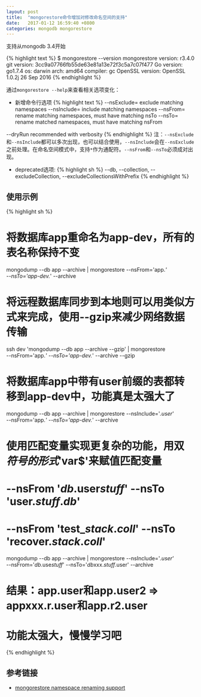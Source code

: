 ```yaml
---
layout: post
title:  "mongorestore命令增加对修改命名空间的支持"
date:   2017-01-12 16:59:40 +0800
categories: mongodb mongorestore
---
```


支持从mongodb 3.4开始

{% highlight text %}
$ mongorestore --version
mongorestore version: r3.4.0
git version: 3cc9a07766fb55de63e81a13e72f3c5a7c07f477
Go version: go1.7.4
   os: darwin
   arch: amd64
   compiler: gc
OpenSSL version: OpenSSL 1.0.2j  26 Sep 2016
{% endhighlight %}

通过`mongorestore --help`来查看相关选项变化：

* 新增命令行选项
{% highlight text %}
--nsExclude=<ns-pattern>  exclude matching namespaces
--nsInclude=<ns-pattern>  include matching namespaces
--nsFrom=<ns-pattern>     rename matching namespaces, must have matching nsTo
--nsTo=<ns-pattern>       rename matched namespaces, must have matching nsFrom

--dryRun                  recommended with verbosity
{% endhighlight %}
注：`--nsExclude`和`--nsInclude`都可以多次出现，也可以结合使用，`--nsInclude`会在`--nsExclude`之前处理。在命名空间模式中，支持`*`作为通配符。`--nsFrom`和`--nsTo`必须成对出现。

* deprecated选项:
{% highlight sh %}
--db, --collection, --excludeCollection, --excludeCollectionsWithPrefix
{% endhighlight %}

## 使用示例
{% highlight sh %}
# 将数据库app重命名为app-dev，所有的表名称保持不变
mongodump --db app --archive | mongorestore --nsFrom='app.*' \
                                            --nsTo='app-dev.*' --archive
# 将远程数据库同步到本地则可以用类似方式来完成，使用--gzip来减少网络数据传输
ssh dev 'mongodump --db app --archive --gzip' | mongorestore \
                    --nsFrom='app.*' --nsTo='app-dev.*' --archive --gzip

# 将数据库app中带有user前缀的表都转移到app-dev中，功能真是太强大了
mongodump --db app --archive | mongorestore --nsInclude='*.user*' \
                           --nsFrom='app.*' --nsTo='app-dev.*' --archive

# 使用匹配变量实现更复杂的功能，用双$符号的形式'$var$'来赋值匹配变量
# --nsFrom '$db$.user$stuff$' --nsTo 'user.$stuff$.$db$'
# --nsFrom 'test_$stack$.$coll$' --nsTo 'recover.$stack$.$coll$'
mongodump --db app --archive | mongorestore --nsInclude='*.user*' \
      --nsFrom='$db$.use$stuff$' --nsTo='$db$xxx.$stuff$.user' --archive
# 结果：app.user和app.user2 => appxxx.r.user和app.r2.user
# 功能太强大，慢慢学习吧
{% endhighlight %}

## 参考链接
* [mongorestore namespace renaming support](https://jira.mongodb.org/browse/TOOLS-1234)
